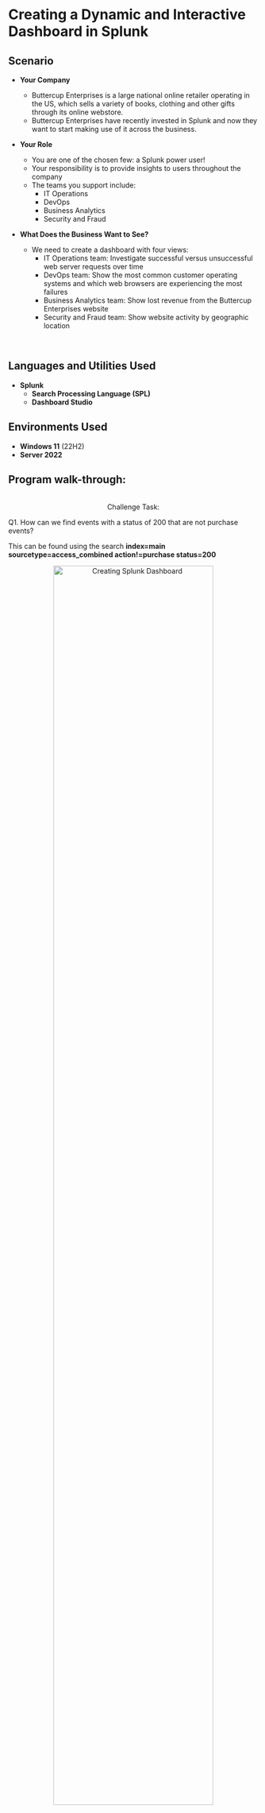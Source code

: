 <h1>Creating a Dynamic and Interactive Dashboard in Splunk</h1>

<h2>Scenario</h2>

- <b>Your Company</b>
  - Buttercup Enterprises is a large national online retailer operating in the US, which sells a variety of books, clothing and other gifts through its online webstore.
  - Buttercup Enterprises have recently invested in Splunk and now they want to start making use of it across the business.

- <b>Your Role</b>
  - You are one of the chosen few: a Splunk power user!
  - Your responsibility is to provide insights to users throughout the company
  - The teams you support include:
    - IT Operations
    - DevOps
    - Business Analytics
    - Security and Fraud

- <b>What Does the Business Want to See?</b>
  - We need to create a dashboard with four views:
    - IT Operations team: Investigate successful versus unsuccessful web server requests over time
    - DevOps team: Show the most common customer operating systems and which web browsers are experiencing the most failures
    - Business Analytics team: Show lost revenue from the Buttercup Enterprises website
    - Security and Fraud team: Show website activity by geographic location
      
<br />

<h2>Languages and Utilities Used</h2>

- <b>Splunk</b> 
  - <b>Search Processing Language (SPL)</b>
  - <b>Dashboard Studio</b> 

<h2>Environments Used </h2>

- <b>Windows 11</b> (22H2)
- <b>Server 2022</b>

<h2>Program walk-through:</h2>

<p align="center">
<br />
Challenge Task:  <br/>
<p>Q1. How can we find events with a status of 200 that are not purchase events?
</p>

<p>This can be found using the search <b>index=main sourcetype=access_combined action!=purchase status=200</b>
</p>

<p align="center">
<img src="https://i.imgur.com/E7wbVvg.png" height="80%" width="80%" alt="Creating Splunk Dashboard"/>
<p align="center"> 
<br />
  
<p>Q2. How can we find events where someone had an error when trying to either add an item or remove an item from their cart? (Hint: A HTTP status code of 200 means the transaction was successful. A code of 400 or higher usually means that a failure occurred.)
</p>
 
<p>I was able to find this using two search methods.
</p>
<p>The first method <b>index=main sourcetype=access_combined (remove OR addtocart) status>=400</b>
</p>
<p align="center">
<img src="https://i.imgur.com/bVWeaJN.png" height="80%" width="80%" alt="Creating Splunk Dashboard"/>
<p align="center"> 
<br />
</p>

<p>The second method
</p>
<p><b>index=main sourcetype=access_combined (action=remove OR action=addtocart) status>=400</b>  
</p>

<p align="center">
<img src="https://i.imgur.com/RJsXWus.png" height="80%" width="80%" alt="Creating Splunk Dashboard"/>
<p align="center"> 
<br />
</p>

<p align="center">
Web Server Status Codes Over Time: <br/>
<img src="https://i.imgur.com/yHcV2Dn.png" height="80%" width="80%" alt="Creating Splunk Dashboard"/>
<p align="center"> 

<p>I used the following search <b>index=main sourcetype=access_combined</b> to search the main index for all web server events and specified a timeframe over the last 60 minutes. In the search results, I selected the status field and filtered by Top Values by Time. My new search was then automatically updated to <b>index=main sourcetype=access_combined | timechart count by status limit=10</b> and allowed me to create my data visualization for these results. 
</p>
<br />

<br />
<br />
<p align="center">
Most Popular Operating Systmes: <br/>
<img src="https://i.imgur.com/RTEodWE.png" height="80%" width="80%" alt="Creating Splunk Dashboard"/>
<p align="center"> 
  
<p>I used the following search <b>index=main sourcetype=access_combined | top limit=20 platform</b> after extracting a field based on the operating system name and labeling it as platform. Then I added  <b>showperc=f</b> in order to remove the pecent column from my table to allow for a cleaner view in the dashboard.
</p>

<p align="center">
Web Browsers with Most Failures: <br/>
<img src="https://i.imgur.com/OZstsnI.png" height="80%" width="80%" alt="Creating Splunk Dashboard"/>
<p align="center"> 
  
<p>To report failures by web browser, I created the following filter <b>index=main sourcetype=access_combined status>=400</b> since status codes of 400 or greater indicate an error. Then I selected User Agent and Top Values by Time, and my new search was automatically updated to <b>index=main sourcetype=access_combined status>=400 | timechart count by useragent limit=10</b>.
</p>
<p>In order to keep a clean dashboard, I reduced the limit to 5 and added a filter removing browsers with a value of other, resulting in the updated search <b>index=main sourcetype=access_combined status>=400 | timechart count by useragent limit=5 useother=f</b>.
  
</p>

<br />

<p align="center">
<br />
Lost Revenue:  <br/>
<img src="https://i.imgur.com/APZuASl.png" height="80%" width="80%" alt="Creating Splunk Dashboard"/>
<p align="center"> 

<p>I used the lookup command to extract product information from a csv file in the following search <b>index=main sourcetype=access_combined action=purchase | lookup product_codes.csv product_id</b>. In order to filter out failed purchase attempts, I updated to search to <b>index=main sourcetype=access_combined action=purchase status>=400 | lookup product_codes.csv product_id</b>. Finally, I added a sum function and timechart command to calculate the total number of failed purchases over the last 60 minutes, which was executed using the following search <b>index=main sourcetype=access_combined action=purchase status>=400 | lookup product_codes.csv product_id | timechart sum(product_price)</b>.
</p>

<br />

<p align="center">
<br />
Customer Locations:  <br/>
<img src="https://i.imgur.com/gIb1t6x.png" height="80%" width="80%" alt="Creating Splunk Dashboard"/>
<p align="center"> 

<p>I created a cluster map using the following search <b>index=main sourcetype=access_combined | iplocation clientip | geostats count by City</b> in order to see all website traffic origins, where the iplocation and geostats commands were used to count the events by City. 
</p> 

<p align="center">
<br />
Challenge Task:  <br/>
<p>The map we’ve generated shows customers from all countries, but since Buttercup Enterprises is a US-based company, the Security team may only be interested in seeing customers who are NOT located in the US.</p>

<p>Q1. How would you update your search to remove events coming from “United States” from your map?
</p>
 
<p>To find customers from countries outside of the United States, the following command can be used <b>index=main sourcetype=access_combined | iplocation clientip | | search Country!="United States" | geostats count by City</b>. 
</p>

<p align="center">
<img src="https://i.imgur.com/KxpDPcU.png" height="80%" width="80%" alt="Creating Splunk Dashboard"/>
<p align="center"> 


<br />

<p align="center">
<br />
Full Buttercup Enterprises Dashboard Over Last 60 Minutes:  <br/>
<img src="https://i.imgur.com/MlSQRTf.png" height="80%" width="80%" alt="Creating Splunk Dashboard"/>
<p align="center"> 

<p>To demonstrate the dynamic dashboard, I have provided captures of information over different timeframes, as well as in light and dark mode.
</p>  
<br />
<br />

<p align="center">
<br />
Full Buttercup Enterprises Dashboard Over Last 24 Hours:  <br/>
<img src="https://i.imgur.com/SjgoCIN.png" height="80%" width="80%" alt="Creating Splunk Dashboard"/>
<p align="center"> 

<p align="center">
<br />
Dashboard in Dark Mode:  <br/>
<img src="https://i.imgur.com/zfdQUf4.png" height="80%" width="80%" alt="Creating Splunk Dashboard"/>
<p align="center"> 

<p align="center"> 
Summary:  <br/>
<p>Used the ls -l command and ls -a command to check the details of a directory and its files, including hidden files. Used the chmod command (e.g. chmod o-w project_k.txt) to remove file permissions for restricted files and used the ls-l command to confirm that changes were successful. Used the chmod command (e.g. chmod u=r,g=r .project_x.txt) to change file permissions on a hidden file and used the command ls -la to confirm the changes. Used the chmod command to change directory permissions (e.g. chmod g-x drafts) and confirmed the changes using the ls -l command.
</p>

<br />
 
</p>

<!--
 ```diff
- text in red
+ text in green
! text in orange
# text in gray
@@ text in purple (and bold)@@
```
--!>
